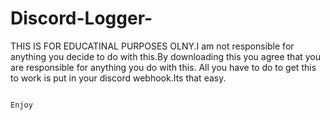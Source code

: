 # Discord-Logger-
THIS IS FOR EDUCATINAL PURPOSES OLNY.I am not responsible for anything you decide to do with this.By downloading this you agree that you are responsible for anything you do with this.
All you have to do to get this to work is put in your discord webhook.Its that easy.
                             
                                                                             Enjoy
